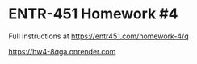 # ENTR-451 Homework #4

Full instructions at https://entr451.com/homework-4/q

https://hw4-8qga.onrender.com
